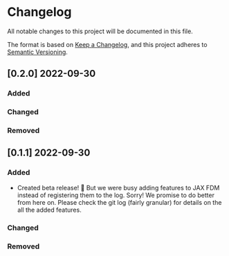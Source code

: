# Changelog

All notable changes to this project will be documented in this file.

The format is based on [Keep a Changelog](https://keepachangelog.com/en/1.0.0/),
and this project adheres to [Semantic Versioning](https://semver.org/spec/v2.0.0.html).

## [0.2.0] 2022-09-30

### Added

### Changed

### Removed


## [0.1.1] 2022-09-30

### Added

- Created beta release! 🎉 But we were busy adding features to JAX FDM instead of registering them to the log. Sorry! We promise to do better from here on. Please check the git log (fairly granular) for details on the all the added features.

### Changed

### Removed

